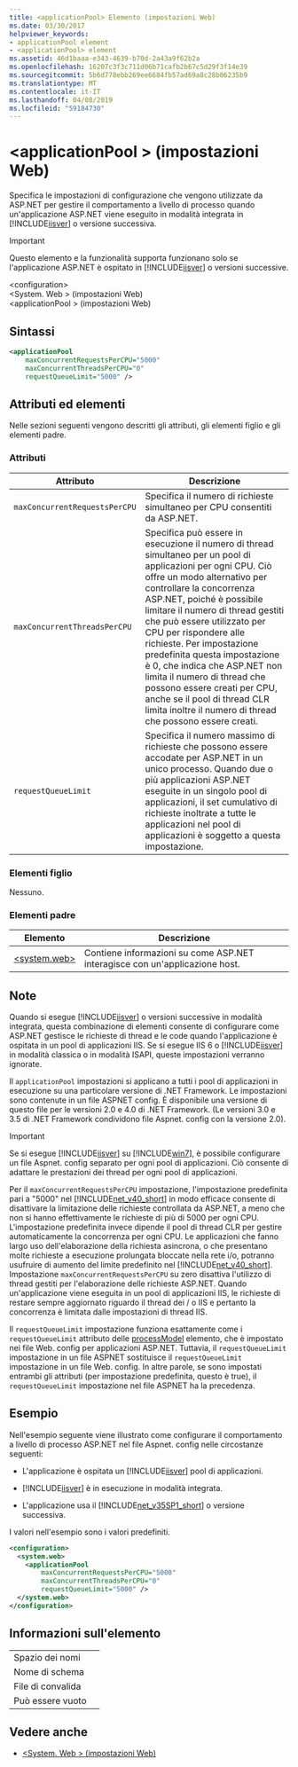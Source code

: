 ```yaml
---
title: <applicationPool> Elemento (impostazioni Web)
ms.date: 03/30/2017
helpviewer_keywords:
- applicationPool element
- <applicationPool> element
ms.assetid: 46d1baaa-e343-4639-b70d-2a43a9f62b2a
ms.openlocfilehash: 16207c3f3c711d06b71cafb2b67c5d29f3f14e39
ms.sourcegitcommit: 5b6d778ebb269ee6684fb57ad69a8c28b06235b9
ms.translationtype: MT
ms.contentlocale: it-IT
ms.lasthandoff: 04/08/2019
ms.locfileid: "59184730"
---
```

# <a name="applicationpool-element-web-settings"></a>\<applicationPool > (impostazioni Web)
Specifica le impostazioni di configurazione che vengono utilizzate da ASP.NET per gestire il comportamento a livello di processo quando un'applicazione ASP.NET viene eseguito in modalità integrata in [!INCLUDE[iisver](../../../../../includes/iisver-md.md)] o versione successiva.  
  
> [!IMPORTANT]
>  Questo elemento e la funzionalità supporta funzionano solo se l'applicazione ASP.NET è ospitato in [!INCLUDE[iisver](../../../../../includes/iisver-md.md)] o versioni successive.  
  
 \<configuration>  
\<System. Web > (impostazioni Web)  
\<applicationPool > (impostazioni Web)  
  
## <a name="syntax"></a>Sintassi  
  
```xml  
<applicationPool   
    maxConcurrentRequestsPerCPU="5000"   
    maxConcurrentThreadsPerCPU="0"   
    requestQueueLimit="5000" />  
```  
  
## <a name="attributes-and-elements"></a>Attributi ed elementi  
 Nelle sezioni seguenti vengono descritti gli attributi, gli elementi figlio e gli elementi padre.  
  
### <a name="attributes"></a>Attributi  
  
|Attributo|Descrizione|  
|---------------|-----------------|  
|`maxConcurrentRequestsPerCPU`|Specifica il numero di richieste simultaneo per CPU consentiti da ASP.NET.|  
|`maxConcurrentThreadsPerCPU`|Specifica può essere in esecuzione il numero di thread simultaneo per un pool di applicazioni per ogni CPU. Ciò offre un modo alternativo per controllare la concorrenza ASP.NET, poiché è possibile limitare il numero di thread gestiti che può essere utilizzato per CPU per rispondere alle richieste. Per impostazione predefinita questa impostazione è 0, che indica che ASP.NET non limita il numero di thread che possono essere creati per CPU, anche se il pool di thread CLR limita inoltre il numero di thread che possono essere creati.|  
|`requestQueueLimit`|Specifica il numero massimo di richieste che possono essere accodate per ASP.NET in un unico processo. Quando due o più applicazioni ASP.NET eseguite in un singolo pool di applicazioni, il set cumulativo di richieste inoltrate a tutte le applicazioni nel pool di applicazioni è soggetto a questa impostazione.|  
  
### <a name="child-elements"></a>Elementi figlio  
 Nessuno.  
  
### <a name="parent-elements"></a>Elementi padre  
  
|Elemento|Descrizione|  
|-------------|-----------------|  
|[\<system.web>](../../../../../docs/framework/configure-apps/file-schema/web/system-web-element-web-settings.md)|Contiene informazioni su come ASP.NET interagisce con un'applicazione host.|  
  
## <a name="remarks"></a>Note  
 Quando si esegue [!INCLUDE[iisver](../../../../../includes/iisver-md.md)] o versioni successive in modalità integrata, questa combinazione di elementi consente di configurare come ASP.NET gestisce le richieste di thread e le code quando l'applicazione è ospitata in un pool di applicazioni IIS. Se si esegue IIS 6 o [!INCLUDE[iisver](../../../../../includes/iisver-md.md)] in modalità classica o in modalità ISAPI, queste impostazioni verranno ignorate.  
  
 Il `applicationPool` impostazioni si applicano a tutti i pool di applicazioni in esecuzione su una particolare versione di .NET Framework. Le impostazioni sono contenute in un file ASPNET config. È disponibile una versione di questo file per le versioni 2.0 e 4.0 di .NET Framework. (Le versioni 3.0 e 3.5 di .NET Framework condividono file Aspnet. config con la versione 2.0).  
  
> [!IMPORTANT]
>  Se si esegue [!INCLUDE[iisver](../../../../../includes/iisver-md.md)] su [!INCLUDE[win7](../../../../../includes/win7-md.md)], è possibile configurare un file Aspnet. config separato per ogni pool di applicazioni. Ciò consente di adattare le prestazioni dei thread per ogni pool di applicazioni.  
  
 Per il `maxConcurrentRequestsPerCPU` impostazione, l'impostazione predefinita pari a "5000" nel [!INCLUDE[net_v40_short](../../../../../includes/net-v40-short-md.md)] in modo efficace consente di disattivare la limitazione delle richieste controllata da ASP.NET, a meno che non si hanno effettivamente le richieste di più di 5000 per ogni CPU. L'impostazione predefinita invece dipende il pool di thread CLR per gestire automaticamente la concorrenza per ogni CPU. Le applicazioni che fanno largo uso dell'elaborazione della richiesta asincrona, o che presentano molte richieste a esecuzione prolungata bloccate nella rete i/o, potranno usufruire di aumento del limite predefinito nel [!INCLUDE[net_v40_short](../../../../../includes/net-v40-short-md.md)]. Impostazione `maxConcurrentRequestsPerCPU` su zero disattiva l'utilizzo di thread gestiti per l'elaborazione delle richieste ASP.NET. Quando un'applicazione viene eseguita in un pool di applicazioni IIS, le richieste di restare sempre aggiornato riguardo il thread dei / o IIS e pertanto la concorrenza è limitata dalle impostazioni di thread IIS.  
  
 Il `requestQueueLimit` impostazione funziona esattamente come i `requestQueueLimit` attributo delle [processModel](https://docs.microsoft.com/previous-versions/dotnet/netframework-4.0/7w2sway1(v=vs.100)) elemento, che è impostato nei file Web. config per applicazioni ASP.NET. Tuttavia, il `requestQueueLimit` impostazione in un file ASPNET sostituisce il `requestQueueLimit` impostazione in un file Web. config. In altre parole, se sono impostati entrambi gli attributi (per impostazione predefinita, questo è true), il `requestQueueLimit` impostazione nel file ASPNET ha la precedenza.  
  
## <a name="example"></a>Esempio  
 Nell'esempio seguente viene illustrato come configurare il comportamento a livello di processo ASP.NET nel file Aspnet. config nelle circostanze seguenti:  
  
-   L'applicazione è ospitata un [!INCLUDE[iisver](../../../../../includes/iisver-md.md)] pool di applicazioni.  
  
-   [!INCLUDE[iisver](../../../../../includes/iisver-md.md)] è in esecuzione in modalità integrata.  
  
-   L'applicazione usa il [!INCLUDE[net_v35SP1_short](../../../../../includes/net-v35sp1-short-md.md)] o versione successiva.  
  
 I valori nell'esempio sono i valori predefiniti.  
  
```xml  
<configuration>  
  <system.web>  
    <applicationPool   
        maxConcurrentRequestsPerCPU="5000"  
        maxConcurrentThreadsPerCPU="0"   
        requestQueueLimit="5000" />  
  </system.web>  
</configuration>  
```  
  
## <a name="element-information"></a>Informazioni sull'elemento  
  
|||  
|-|-|  
|Spazio dei nomi||  
|Nome di schema||  
|File di convalida||  
|Può essere vuoto||  
  
## <a name="see-also"></a>Vedere anche

- [\<System. Web > (impostazioni Web)](../../../../../docs/framework/configure-apps/file-schema/web/system-web-element-web-settings.md)
